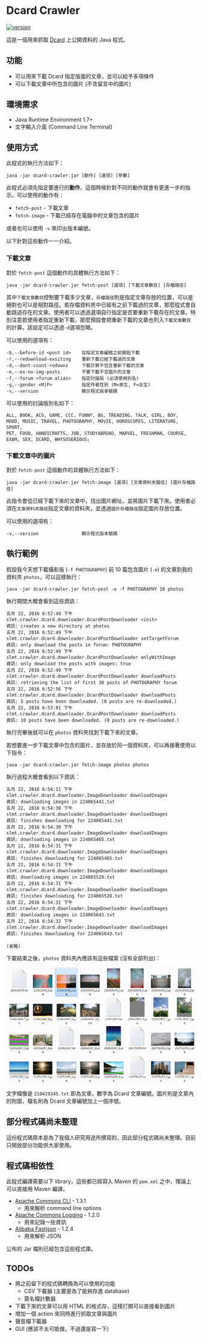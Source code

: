 # Dcard Crawler

[![version](https://img.shields.io/badge/version-0.2.1-blue.svg)](https://github.com/SLMT/dcard-crawler/releases/tag/v0.2.1)

這是一個用來抓取 [Dcard][1] 上公開資料的 Java 程式。

## 功能

- 可以用來下載 Dcard 指定版面的文章，並可以給予多項條件
- 可以下載文章中所包含的圖片 (不含留言中的圖片)

## 環境需求

- Java Runtime Environment 1.7+
- 文字輸入介面 (Command Line Terminal)

## 使用方式

此程式的執行方法如下：

```
java -jar dcard-crawler.jar [動作] [選項] [參數]
```

此程式必須先指定要進行的**動作**，這個時候針對不同的動作就會有更進一步的指示。可以使用的動作有：
- `fetch-post` - 下載文章
- `fetch-image` - 下載已經存在電腦中的文章包含的圖片

或者也可以使用 `-v` 來印出版本編號。

以下針對這些動作一一介紹。

### 下載文章

對於 `fetch-post` 這個動作的具體執行方法如下：

```
java -jar dcard-crawler.jar fetch-post [選項] [下載文章數目] [存檔路徑]
```

其中`下載文章數目`控制要下載多少文章，`存檔路徑`則是指定文章存放的位置，可以是絕對也可以是相對路徑。若存檔資料夾中已經有之前下載過的文章，那麼程式會自動跳過存在的文章。使用者可以透過選項自行指定是否要重新下載存在的文章。特別注意若使用者指定重新下載，那麼預設會把重新下載的文章也列入`下載文章數目`的計算。該設定可以透過`-d`選項忽略。

可以使用的選項有：

```
-b,--before-id <post id>    從指定文章編號之前開始下載
-r,--redownload-exsiting    重新下載已經下載過的文章
-d,--dont-count-redowns     下載計算不包含重新下載的文章
-e,--ex-no-img-posts        不要下載不含圖片的文章
-f,--forum <forum alias>    指定討論版 (必須使用別名)
-g,--gender <M|F>           指定作者性別 (M=男生, F=女生)
-v,--version                顯示程式版本號碼
```

可以使用的討論版別名如下：

```
ALL, BOOK, ACG, GAME, CCC, FUNNY, BG, TREADING, TALK, GIRL, BOY,
MOOD, MUSIC, TRAVEL, PHOTOGRAPHY, MOVIE, HOROSCOPES, LITERATURE, SPORT,
PET, FOOD, HANDICRAFTS, JOB, STUDYABROAD, MARVEL, FRESHMAN, COURSE,
EXAM, SEX, DCARD, WHYSOSERIOUS;
```

### 下載文章中的圖片

對於 `fetch-post` 這個動作的具體執行方法如下：

```
java -jar dcard-crawler.jar fetch-image [選項] [文章資料夾路徑] [圖片存檔路徑]
```

此指令會從已經下載下來的文章中，找出圖片網址，並將圖片下載下來。使用者必須在`文章資料夾路徑`指定文章的資料夾，並透過`圖片存檔路徑`指定圖片存放位置。

可以使用的選項有：

```
-v,--version                顯示程式版本號碼
```

## 執行範例

假設我今天想下載攝影版 (`-f PHOTOGRAPHY`) 前 10 篇包含圖片 (`-e`) 的文章到我的資料夾 `photos`，可以這樣執行：

```
java -jar dcard-crawler.jar fetch-post -e -f PHOTOGRAPHY 10 photos
```

執行期間大概會看到這些資訊：

```
五月 22, 2016 6:52:49 下午 slmt.crawler.dcard.downloader.DcardPostDownloader <init>
資訊: creates a new directory at photos
五月 22, 2016 6:52:49 下午 slmt.crawler.dcard.downloader.DcardPostDownloader setTargetForum
資訊: only download the posts in forum: PHOTOGRAPHY
五月 22, 2016 6:52:49 下午 slmt.crawler.dcard.downloader.DcardPostDownloader onlyWithImage
資訊: only download the posts with images: true
五月 22, 2016 6:52:49 下午 slmt.crawler.dcard.downloader.DcardPostDownloader downloadPosts
資訊: retrieving the list of first 30 posts of PHOTOGRAPHY forum
五月 22, 2016 6:52:56 下午 slmt.crawler.dcard.downloader.DcardPostDownloader downloadPosts
資訊: 5 posts have been downloaded. (0 posts are re-downloaded.)
五月 22, 2016 6:53:01 下午 slmt.crawler.dcard.downloader.DcardPostDownloader downloadPosts
資訊: 10 posts have been downloaded. (0 posts are re-downloaded.)
```

執行完畢後就可以在 `photos` 資料夾找到下載下來的文章。

若想要進一步下載文章中包含的圖片，並存放於同一個資料夾，可以再接著使用以下指令：

```
java -jar dcard-crawler.jar fetch-image photos photos
```

執行過程大概會看到以下資訊：

```
五月 22, 2016 6:54:11 下午 slmt.crawler.dcard.downloader.ImageDownloader downloadImages
資訊: downloading images in 224065441.txt
五月 22, 2016 6:54:30 下午 slmt.crawler.dcard.downloader.ImageDownloader downloadImages
資訊: finishes downloading for 224065441.txt
五月 22, 2016 6:54:30 下午 slmt.crawler.dcard.downloader.ImageDownloader downloadImages
資訊: downloading images in 224065465.txt
五月 22, 2016 6:54:31 下午 slmt.crawler.dcard.downloader.ImageDownloader downloadImages
資訊: finishes downloading for 224065465.txt
五月 22, 2016 6:54:31 下午 slmt.crawler.dcard.downloader.ImageDownloader downloadImages
資訊: downloading images in 224065528.txt
五月 22, 2016 6:54:31 下午 slmt.crawler.dcard.downloader.ImageDownloader downloadImages
資訊: finishes downloading for 224065528.txt
五月 22, 2016 6:54:31 下午 slmt.crawler.dcard.downloader.ImageDownloader downloadImages
資訊: downloading images in 224065643.txt
五月 22, 2016 6:54:32 下午 slmt.crawler.dcard.downloader.ImageDownloader downloadImages
資訊: finishes downloading for 224065643.txt

(省略)
```

下載結束之後，`photos` 資料夾內應該有這些檔案 (沒有全部列出)：

![IMAGE ALT TEXT HERE](example.png)

文字檔像是 `210419345.txt` 即為文章，數字為 Dcard 文章編號。圖片則是文章內的附圖，檔名則為 Dcard 文章編號加上一個序號。

## 部分程式碼尚未整理

這份程式碼原本是為了我個人研究用途所撰寫的，因此部分程式碼尚未整理。目前只開放部分功能供大家使用。

## 程式碼相依性

此程式編譯需要以下 library，這些都已經寫入 Maven 的 `pom.xml` 之中，理論上可以直接用 Maven 編譯。

- [Apache Commons CLI][2] - 1.3.1
  - 用來解析 command line options
- [Apache Commons Logging][3] - 1.2.0
  - 用來記錄一些資訊
- [Alibaba Fastjson][4] - 1.2.4
  - 用來解析 JSON

公布的 Jar 檔則已經包含這些程式庫。

## TODOs

- 將之前留下的程式碼轉換為可以使用的功能
  - CSV 下載器 (主要是為了能夠存進 database)
  - 簽名檔計數器
- 下載下來的文章可以用 HTML 的格式存，這樣打開可以直接看到圖片
- 增加一個 action 來同時進行抓取文章與圖片
- 聲音檔下載器
- GUI (應該不太可能做，不過還是寫一下)

[1]: https://www.dcard.tw/
[2]: https://commons.apache.org/proper/commons-cli/
[3]: https://commons.apache.org/proper/commons-logging/
[4]: https://github.com/alibaba/fastjson
